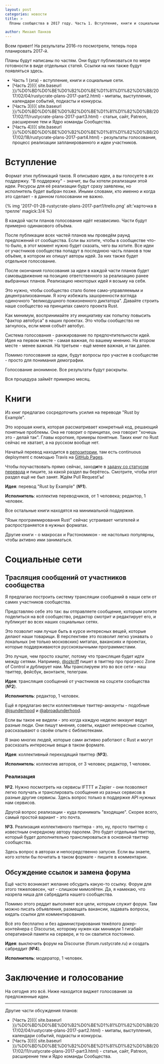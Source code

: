 ```yaml
---
layout: post
categories: новости
title: >
  Планы сообщества в 2017 году. Часть 1. Вступление, книги и социальные сети

author: Михаил Панков
---
```


Всем привет! На результаты 2016-го посмотрели, теперь пора планировать 2017-й.

Планы будут написаны по частям. Они будут публиковаться по мере готовности в
виде отдельных статей. Ссылки на них также будут появляться здесь.

* Часть 1 (эта) - вступление, книги и социальные сети.
* [Часть 2]({{ site.baseurl }}/%D0%BD%D0%BE%D0%B2%D0%BE%D1%81%D1%82%D0%B8/2017/02/04/rustycrate-plans-2017-part2.html) -
  митапы, выступления, календари событий, подкасты и конкурсы.
* [Часть 3]({{ site.baseurl }}/%D0%BD%D0%BE%D0%B2%D0%BE%D1%81%D1%82%D0%B8/2017/02/11/rustycrate-plans-2017-part3.html) -
  cтатьи, сайт, Patreon, расширение тем и Ядро команды Сообщества.
* [Часть 4]({{ site.baseurl }}/%D0%BD%D0%BE%D0%B2%D0%BE%D1%81%D1%82%D0%B8/2017/02/18/rustycrate-plans-2017-part4.html) -
  результаты голосования, процесс реализации запланированного и идеи участников.

# Вступление

Формат этих публикаций таков. Я описываю идеи, а вы голосуете в их поддержку. "В
поддержку" - значит, вы бы хотели реализации этой идеи. Ресурсы для её
реализации будут сразу заявлены, но исполнитель будет выбран позже. Иными
словами, кто именно и когда это сделает - в данном голосовании не важно.

{% img '2017-01-28-rustycrate-plans-2017-part1/trello.png' alt:'карточка в трелле' magick:3/4 %}

<!--cut-->

В каждой части планов голосование идёт независимо. Части будут примерно
одинакового объёма.

После публикации всех частей планов мы проведём раунд предложений от сообщества.
Если вы хотите, чтобы в сообществе что-то было, в этот момент нужно будет
сказать, чего вы хотите. Все идеи от участников сообщества попадут в последнюю
часть планов в том объёме, в котором их опишут авторы идей. За них также будет
отдельное голосование.

После окончания голосования за идеи в каждой части планов будет самовыдвижение
на позицию ответственного за реализацию ранее выбранных планов. Реализацию
некоторых идей я возьму на себя.

Это нужно, чтобы сообщество стало более само-управляемым и децентрализованным. Я
хочу избежать зашоренности взгляда одиночного "великодушного пожизненного
диктатора". Давайте строить наше сообщество на принципах самого проекта Rust.

Как минимум, воспринимайте эту инициативу как попытку повысить "фактор автобуса"
в наших проектах. Это чтобы сообщество не загнулось, если меня собъёт автобус.

Система голосования - ранжирование по предпочтительности идей. Идея на первом
месте - самая важная, по вашему мнению. На втором месте - менее важная. На
третьем - ещё менее важная, и так далее.

Помимо голосования за идеи, будут вопросы про участие в сообществе - просто для
понимания демографии.

Голосование анонимное. Все результаты будут раскрыты.

Вся процедура займёт примерно месяц.

# Книги

Из книг предлагаю сосредоточить усилия на переводе "Rust by Example".

Это хорошая книга, которая рассматривает конкретный код, решающий понятные
проблемы. Она не говорит о принципах, она говорит "хочешь это - делай так".
Главы короткие, примеры понятные. Таких книг по Rust сейчас не хватает, а на
русском вообще нет.

Начатый перевод находится
в [репозитории](https://github.com/ruRust/rust-by-example-ru), там есть
continuous deployment с помощью Travis
на [GitHub Pages](https://rurust.github.io/rust-by-example-ru).

Чтобы поучаствовать прямо сейчас, заход**и**те
в
[задачу со статусом перевода](https://github.com/ruRust/rust-by-example-ru/issues/1) и
пишите, за какой раздел вы берётесь. Смотрите, чтобы этот раздел ещё не был
занят. Ждём Pull Request'ы!

**Идея**: перевод "Rust by Example" (**№1**).

**Исполнитель**: коллектив переводчиков, от 1 человека; редактор, 1 человек.

Все остальные книги находятся на минимальной поддержке.

"Язык программирования Rust" сейчас устраивает читателей и распространяется в
нужных форматах.

Другие книги - о макросах и Растономикон - не настолько популярны, чтобы активно
ими заниматься.

# Социальные сети

## Трасляция сообщений от участников сообщества

Я предлагаю построить систему трансляции сообщений в наши сети от самих
участников сообщества.

Представляю себе это так: вы отправляете сообщение, которым хотите поделиться на
всё сообщество, редактор смотрит и редактирует его, и публикует во всех наших
социальных сетях.

Это позволит нам лучше быть в курсе интересных вещей, которые делают наши
товарищи. В перспективе это позволит легко узнавать о локальных (не только
московских) митапах, вакансиях и проектах, которые поддерживаются русскоязычными
программистами.

Это лучше, чем просто хэштег, потому что трансляция будет идти между сетями.
Например, [@ozkriff](https://twitter.com/ozkriff/status/823805859935514624)
пишет в твиттер про прогресс Zone of Control и дублирует нам. Мы транслируем это
во все сети - наш твиттер, фейсбук, вконтакте, телеграм.

**Идея**: трансляция сообщений от участников на соцсети сообщества (**№2**).

**Исполнитель**: редактор, 1 человек.

Ещё я предлагаю вести коллективные твиттер-аккаунты -
подобные [@jsunderhood](https://twitter.com/jsunderhood?lang=ru)
и [@abroadunderhood](https://twitter.com/abroadunderhood).

Если вы такое не видели - это когда каждую неделю аккаунт ведут разные люди. Они
пишут мнения, советы, кидают интересные ссылки, рассказывают о своём опыте с
библиотеками.

Я знаю многих людей, которые сами активно работают с Rust и могут рассказать
интересные вещи в таком формате.

**Идея**: коллективный переходящий твиттер (**№3**).

**Исполнитель**: коллектив авторов, от 3 человек; редактор, 1 человек.

### Реализация

**№2**. Нужно посмотреть на сервисы IFTTT и Zapier - они позволяют легко
получать и транслировать сообщения из разных сервисов в разные другие сервисы.
Здесь вопрос только в поддержке API нужных нам сервисов.

Другой вопрос реализации - куда принимать "входящие". Скорее всего, самый
простой вариант - это почта.

**№3**. Реализация коллективного твиттера - это, ну, просто твиттер с известным
очередному автору паролем. Это будет отдельный твиттер, который будет
дополнительно транслироваться в основной твиттер сообщества.

Здесь вопрос в авторах и непосредственно запуске. Если вы знаете, кого хотели бы
почитать в таком формате - пишите в комментарии.

## Обсуждение ссылок и замена форума

Ещё часто возникает желание обсудить какую-то ссылку. Форум для этого
тяжеловесен, чат - слишком мимолётен. Да, я намекаю, что назрела ниша для
сабреддита нашего сообщества.

Помимо этого реддит выполняет все цели, которым служит форум. Там можно писать
объявления, размещать вакансии, задавать вопросы, кидать ссылки для
комментирования.

Всё это бесплатно и без администрирования тяжёлого докер-контейнера с Discourse,
которому нужен как минимум 1 гигабайт оперативной памяти на сервере, и то он
свапится постоянно.

**Идея**: выключить форум на Discourse (forum.rustycrate.ru) и создать
сабреддит (**№4**).

**Исполнитель**: модератор, 1 человек.

# Заключение и голосование

На сегодня это всё. Ниже находится виджет голосования за предложенные идеи.

<center>

<script>(function(t,e,o,n){var c,s,a;t.SMCX=t.SMCX||[],e.getElementById(n)||(c=e.getElementsByTagName(o),s=c[c.length-1],a=e.createElement(o),a.type="text/javascript",a.async=!0,a.id=n,a.src=["https:"===location.protocol?"https://":"http://","widget.surveymonkey.com/collect/website/js/Ng7Gfq2jHNIQVaDra4DULocIA19LoCpUDuGEw_2BPF_2FnkQN9WTVhvPqN1M1_2BUdPxY0.js"].join(""),s.parentNode.insertBefore(a,s))})(window,document,"script","smcx-sdk");</script>

</center>

<hr/>

Другие части обсуждения планов:

* [Часть 2]({{ site.baseurl }}/%D0%BD%D0%BE%D0%B2%D0%BE%D1%81%D1%82%D0%B8/2017/02/04/rustycrate-plans-2017-part2.html) -
  митапы, выступления, календари событий, подкасты и конкурсы.
* [Часть 3]({{ site.baseurl }}/%D0%BD%D0%BE%D0%B2%D0%BE%D1%81%D1%82%D0%B8/2017/02/11/rustycrate-plans-2017-part3.html) -
  cтатьи, сайт, Patreon, расширение тем и Ядро команды Сообщества.
